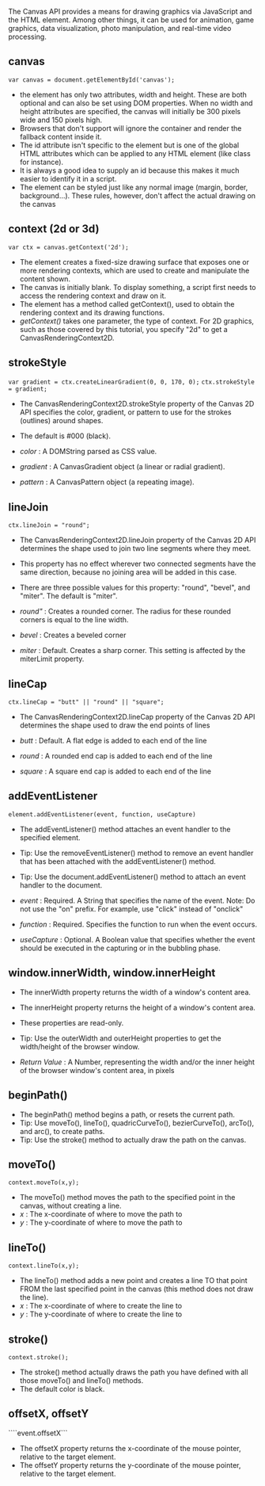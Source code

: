 The Canvas API provides a means for drawing graphics via JavaScript and the HTML <canvas> element. Among other things, it can be used for animation, game graphics, data visualization, photo manipulation, and real-time video processing.

canvas
-----------------------
``var canvas = document.getElementById('canvas');``

* the <canvas> element has only two attributes, width and height. These are both optional and can also be set using DOM properties. When no width and height attributes are specified, the canvas will initially be 300 pixels wide and 150 pixels high.
* Browsers that don't support <canvas> will ignore the container and render the fallback content inside it. 
* The id attribute isn't specific to the <canvas> element but is one of the global HTML attributes which can be applied to any HTML element (like class for instance). 
* It is always a good idea to supply an id because this makes it much easier to identify it in a script.
* The <canvas> element can be styled just like any normal image (margin, border, background…). These rules, however, don't affect the actual drawing on the canvas

context (2d or 3d)
-----------------------
``var ctx = canvas.getContext('2d');``

* The <canvas> element creates a fixed-size drawing surface that exposes one or more rendering contexts, which are used to create and manipulate the content shown. 
* The canvas is initially blank. To display something, a script first needs to access the rendering context and draw on it. 
* The <canvas> element has a method called getContext(), used to obtain the rendering context and its drawing functions. 
* _getContext()_ takes one parameter, the type of context. For 2D graphics, such as those covered by this tutorial, you specify "2d" to get a CanvasRenderingContext2D.

strokeStyle
-----------------------
``var gradient = ctx.createLinearGradient(0, 0, 170, 0);``
``ctx.strokeStyle = gradient;``
* The CanvasRenderingContext2D.strokeStyle property of the Canvas 2D API specifies the color, gradient, or pattern to use for the strokes (outlines) around shapes. 
* The default is #000 (black).

* _color_ : A DOMString parsed as CSS <color> value.
* _gradient_ : A CanvasGradient object (a linear or radial gradient).
* _pattern_ : A CanvasPattern object (a repeating image).

lineJoin
-----------------------
``ctx.lineJoin = "round";``
* The CanvasRenderingContext2D.lineJoin property of the Canvas 2D API determines the shape used to join two line segments where they meet.
* This property has no effect wherever two connected segments have the same direction, because no joining area will be added in this case. 
* There are three possible values for this property: "round", "bevel", and "miter". The default is "miter".

* _round"_ : Creates a rounded corner. The radius for these rounded corners is equal to the line width.
* _bevel_ : Creates a beveled corner
* _miter_ : Default. Creates a sharp corner. This setting is affected by the miterLimit property.

lineCap
-----------------------
``ctx.lineCap = "butt" || "round" || "square";``
* The CanvasRenderingContext2D.lineCap property of the Canvas 2D API determines the shape used to draw the end points of lines

* _butt_ : Default. A flat edge is added to each end of the line	
* _round_ : A rounded end cap is added to each end of the line	
* _square_ : A square end cap is added to each end of the line

addEventListener
-----------------------
``element.addEventListener(event, function, useCapture)``
* The addEventListener() method attaches an event handler to the specified element.
* Tip: Use the removeEventListener() method to remove an event handler that has been attached with the addEventListener() method.
* Tip: Use the document.addEventListener() method to attach an event handler to the document.

* _event_ : Required. A String that specifies the name of the event. Note: Do not use the "on" prefix. For example, use "click" instead of "onclick"
* _function_ : Required. Specifies the function to run when the event occurs. 
* _useCapture_ : Optional. A Boolean value that specifies whether the event should be executed in the capturing or in the bubbling phase. 

window.innerWidth, window.innerHeight
-----------------------
* The innerWidth property returns the width of a window's content area.
* The innerHeight property returns the height of a window's content area.
* These properties are read-only.
* Tip: Use the outerWidth and outerHeight properties to get the width/height of the browser window.

* _Return Value_ : A Number, representing the width and/or the inner height of the browser window's content area, in pixels

beginPath()
-----------------------
* The beginPath() method begins a path, or resets the current path.
* Tip: Use moveTo(), lineTo(), quadricCurveTo(), bezierCurveTo(), arcTo(), and arc(), to create paths.
* Tip: Use the stroke() method to actually draw the path on the canvas.


moveTo()
-----------------------
```context.moveTo(x,y);```
* The moveTo() method moves the path to the specified point in the canvas, without creating a line.
* _x_ : The x-coordinate of where to move the path to	
* _y_ :	The y-coordinate of where to move the path to


lineTo()
-----------------------
```context.lineTo(x,y);```
* The lineTo() method adds a new point and creates a line TO that point FROM the last specified point in the canvas (this method does not draw the line).
* _x_ : The x-coordinate of where to create the line to	
* _y_ :	The y-coordinate of where to create the line to


stroke()
-----------------------
```context.stroke();```
* The stroke() method actually draws the path you have defined with all those moveTo() and lineTo() methods. 
* The default color is black.

offsetX, offsetY
-----------------------
````event.offsetX```
* The offsetX property returns the x-coordinate of the mouse pointer, relative to the target element.
* The offsetY property returns the y-coordinate of the mouse pointer, relative to the target element.